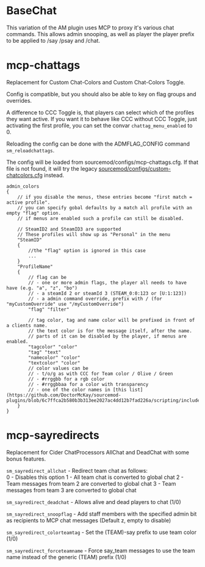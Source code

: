 # BaseChat

This variation of the AM plugin uses MCP to proxy it's various chat commands.
This allows admin snooping, as well as player the player prefix to be applied to /say /psay and /chat.

# mcp-chattags

Replacement for Custom Chat-Colors and Custom Chat-Colors Toggle.

Config is compatible, but you should also be able to key on flag groups and overrides.

A difference to CCC Toggle is, that players can select which of the profiles they want active.
If you want it to behave like CCC without CCC Toggle, just activating the first profile, you can
set the convar `chattag_menu_enabled` to 0.

Reloading the config can be done with the ADMFLAG_CONFIG command `sm_reloadchattags`.

The config will be loaded from sourcemod/configs/mcp-chattags.cfg. If that file is not found,
it will try the legacy [sourcemod/configs/custom-chatcolors.cfg](https://github.com/DoctorMcKay/sourcemod-plugins/blob/master/configs/custom-chatcolors.cfg) instead.

```
admin_colors 
{
	// if you disable the menus, these entries become "first match = active profile".
	// you can specify gobal defaults by a match all profile with an empty "flag" option.
	// if menus are enabled such a profile can still be disabled.

	// SteamID2 and SteamID3 are supported
	// These profiles will show up as "Personal" in the menu
	"SteamID"
	{
		//the "flag" option is ignored in this case
		...
	}
	"ProfileName"
	{
		// flag can be
		// - one or more admin flags, the player all needs to have have (e.g. "a", "z", "bo")
		// - a steamId 2 or steamId 3 (STEAM_0:0:123 or [U:1:123])
		// - a admin command override, prefix with / (for "myCustomOverride" use "/myCustomOverride")
		"flag" "filter"
		
		// tag color, tag and name color will be prefixed in front of a clients name.
		// the text color is for the message itself, after the name.
		// parts of it can be disabled by the player, if menus are enabled.
		"tagcolor" "color"
		"tag" "text"
		"namecolor" "color"
		"textcolor" "color"
		// color values can be
		// - t/o/g as with CCC for Team color / Olive / Green
		// - #rrggbb for a rgb color
		// - #rrggbbaa for a color with transparency
		// - one of the color names in [this list](https://github.com/DoctorMcKay/sourcemod-plugins/blob/6c7ffca2b580b3b313ee2027ac4dd12b7fad226a/scripting/include/morecolors.inc#L500)
	}
}
```

# mcp-sayredirects

Replacement for Cider ChatProcessors AllChat and DeadChat with some bonus features.

`sm_sayredirect_allchat` - Redirect team chat as follows:   
  0 - Disables this option
  1 - All team chat is converted to global chat
  2 - Team messages from team 2 are converted to global chat
  3 - Team messages from team 3 are converted to global chat

`sm_sayredirect_deadchat` - Allows alive and dead players to chat (1/0)

`sm_sayredirect_snoopflag` - Add staff members with the specified admin bit as recipients to MCP chat messages (Default z, empty to disable)

`sm_sayredirect_colorteamtag` - Set the (TEAM)-say prefix to use team color (1/0)

`sm_sayredirect_forceteamname` - Force say_team messages to use the team name instead of the generic (TEAM) prefix (1/0)